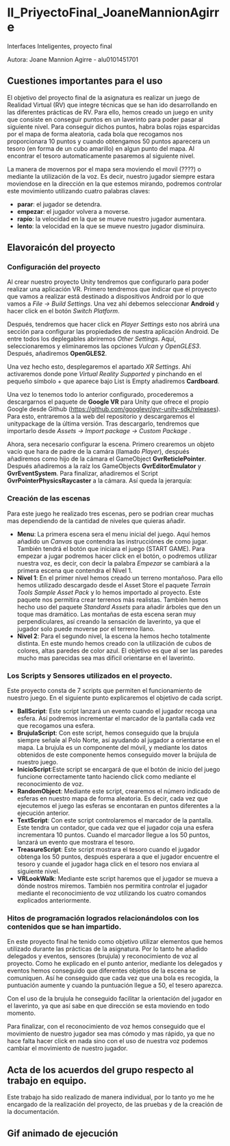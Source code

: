 # II_PriyectoFinal_JoaneMannionAgirre
 Interfaces Inteligentes, proyecto final
 
 Autora: Joane Mannion Agirre - alu0101451701
 
## Cuestiones importantes para el uso
El objetivo del proyecto final de la asignatura es realizar un juego de Realidad Virtual (RV) que integre técnicas que se han ido desarrollando en las diferentes prácticas de RV. Para ello, hemos creado un juego en unity que consiste en conseguir puntos en un laverinto para poder pasar al siguiente nivel.
Para conseguir dichos puntos, habra bolas rojas esparcidas por el mapa de forma aleatoria, cada bola que recogamos nos proporcionara 10 puntos y cuando obtengamos 50 puntos aparecera un tesoro (en forma de un cubo amarillo) en algun punto del mapa. Al encontrar el tesoro automaticamente pasaremos al siguiente nivel.

La manera de movernos por el mapa sera moviendo el movil (????) o mediante la utilización de la voz. Es decir, nuestro jugador siempre estara moviendose en la dirección en la que estemos mirando, podremos controlar este movimiento utilizando cuatro palabras claves:
- **parar**: el jugador se detendra. 
- **empezar**: el jugador volvera a moverse. 
- **rapío**: la velocidad en la que se mueve nuestro jugador aumentara. 
- **lento**: la velocidad en la que se mueve nuestro jugador disminuira. 
 
## Elavoraicón del proyecto 
### Configuración del proyecto
Al crear nuestro proyecto Unity tendremos que configurarlo para poder realizar una aplicación VR. Primero tendremos que indicar que el proyecto que vamos a realizar está destinado a dispositivos Android por lo que vamos a *File -> Build Settings*. Una vez ahí debemos seleccionar **Android** y hacer click en el botón *Switch Platform*.

Después, tendremos que hacer click en *Player Settings* esto nos abrirá una sección para configurar las propiedades de nuestra aplicación Android. De entre todos los deplegables abriremos *Other Settings*. Aquí, seleccionaremos y eliminaremos las opciones *Vulcan* y *OpenGLES3*. Después, añadiremos **OpenGLES2**.

Una vez hecho esto, desplegaremos el apartado *XR Settings*. Ahí activaremos donde pone *Virtual Reality Supported* y pinchando en el pequeño símbolo + que aparece bajo List is Empty añadiremos **Cardboard**.

Una vez lo tenemos todo lo anterior configurado, procederemos a descargarnos el paquete de **Google VR** para Unity que ofrece el propio Google desde Github (https://github.com/googlevr/gvr-unity-sdk/releases). Para esto, entraremos a la web del repositorio y descargaremos el unitypackage de la última versión. Tras descargarlo, tendremos que importarlo desde *Assets -> Import package -> Custom Package* .

Ahora, sera necesario configurar la escena. Primero crearemos un objeto vacío que hara de padre de la camára (llamado *Player*), después añadiremos como hijo de la cámara el GameObject **GvrReticlePointer**. Después añadiremos a la raíz los GameObjects **GvrEditorEmulator** y **GvrEventSystem**. Para finalizar, añadiremos el Script **GvrPointerPhysicsRaycaster** a la cámara. Así queda la jerarquía:

### Creación de las escenas
Para este juego he realizado tres escenas, pero se podrian crear muchas mas dependiendo de la cantidad de niveles que quieras añadir.
- **Menu**: La primera escena sera el menu inicial del juego. Aquí hemos añadido un *Canvas* que contendra las instrucciónes de como jugar. También tendrá el botón que iniciara el juego (START GAME). Para empezar a jugar podremos hacer click en el botón, o podremos utilizar nuestra voz, es decir, con decir la palabra *Empezar* se cambiará a la primera escena que contendra el Nivel 1.
- **Nivel 1**: En el primer nivel hemos creado un terreno montañoso. Para ello hemos utilizado descargado desde el Asset Store el paquete *Terrain Tools Sample Asset Pack* y lo hemos importado al proyecto. Este paquete nos permitira crear terrenos más realistas. También hemos hecho uso del paquete *Standard Assets* para añadir árboles que den un toque mas dramático. Las montañas de esta escena seran muy perpendiculares, así creando la sensación de laverinto, ya que el jugador solo puede moverse por el terreno llano.
- **Nivel 2**: Para el segundo nivel, la escena la hemos hecho totalmente distinta. En este mundo hemos creado con la utilización de cubos de colores, altas paredes de color azul. El objetivo es que al ser las paredes mucho mas parecidas sea mas dificil orientarse en el laverinto.

### Los Scripts y Sensores utilizados en el proyecto.
Este proyecto consta de 7 scripts que permiten el funcionamiento de nuestro juego. En el siguiente punto explicaremos el objetivo de cada script.
- **BallScript**: Este script lanzará un evento cuando el jugador recoga una esfera. Así podremos incrementar el marcador de la pantalla cada vez que recogamos una esfera. 
- **BrujulaScript**: Con este script, hemos conseguido que la brujula siempre señale al Polo Norte, así ayudando al jugador a orientarse en el mapa. La brujula es un componente del móvil, y mediante los datos obtenidos de este componente hemos conseguido mover la brújula de nuestro juego.
- **InicioScript**:Este script se encargará de que el botón de inicio del juego funcione correctamente tanto haciendo click como mediante el reconocimiento de voz. 
- **RandomObject**: Mediante este script, crearemos el número indicado de esferas en nuestro mapa de forma aleatoria. Es decir, cada vez que ejecutemos el juego las esferas se encontaran en puntos diferentes a la ejecución anterior. 
- **TextScript**: Con este script controlaremos el marcador de la pantalla. Este tendra un contador, que cada vez que el jugador coja una esfera incrementara 10 puntos. Cuando el marcador llegue a los 50 puntos, lanzará un evento que mostrara el tesoro.
- **TreasureScript**: Este script mostrara el tesoro cuando el jugador obtenga los 50 puntos, después esperara a que el jugador encuentre el tesoro y cuande el jugador haga click en el tesoro nos enviara al siguiente nivel. 
- **VRLookWalk**: Mediante este script haremos que el jugador se mueva a dónde nostros miremos. También nos permitira controlar el jugador mediante el reconocimiento de voz utilizando los cuatro comandos explicados anteriormente.

### Hitos de programación logrados relacionándolos con los contenidos que se han impartido.
En este proyecto final he tenido como objetivo utilizar elementos que hemos utilizado durante las prácticas de la asignatura. Por lo tanto he añadido delegados y eventos, sensores (brujula) y reconocimiento de voz al proyecto. Como he explicado en el punto anterior, mediante los delegados y eventos hemos conseguido que diferentes objetos de la escena se comuniquen. Así he conseguido que cada vez que una bola es recogida, la puntuación aumente y cuando la puntuación llegue a 50, el tesero aparezca.

Con el uso de la brujula he conseguido facilitar la orientación del jugador en el laverinto, ya que así sabe en que dirección se esta moviendo en todo momento.

Para finalizar, con el reconocimiento de voz hemos conseguido que el movimiento de nuestro jugador sea mas cómodo y mas rápido, ya que no hace falta hacer click en nada sino con el uso de nuestra voz podemos cambiar el movimiento de nuestro jugador.

## Acta de los acuerdos del grupo respecto al trabajo en equipo.
Este trabajo ha sido realizado de manera individual, por lo tanto yo me he encargado de la realización del proyecto, de las pruebas y de la creación de la documentación.

## Gif animado de ejecución

